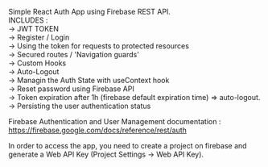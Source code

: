 Simple React Auth App using Firebase REST API.
<br/>
INCLUDES : <br/>
-> JWT TOKEN <br/>
-> Register / Login <br/>
-> Using the token for requests to protected resources <br/>
-> Secured routes / 'Navigation guards' <br/>
-> Custom Hooks <br/>
-> Auto-Logout <br/>
-> Managin the Auth State with useContext hook <br/>
-> Reset password using Firebase API <br/>
-> Token expiration after 1h (firebase default expiration time) => auto-logout. <br/>
-> Persisting the user authentication status <br/>


Firebase Authentication and User Management documentation : https://firebase.google.com/docs/reference/rest/auth <br/>


In order to access the app, you need to create a project on firebase and generate a Web API Key (Project Settings -> Web API Key). <br/>
